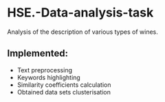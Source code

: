 # HSE.-Data-analysis-task

Analysis of the description of various types of wines.

## Implemented:
- Text preprocessing
- Keywords highlighting
- Similarity coefficients calculation
- Obtained data sets clusterisation
